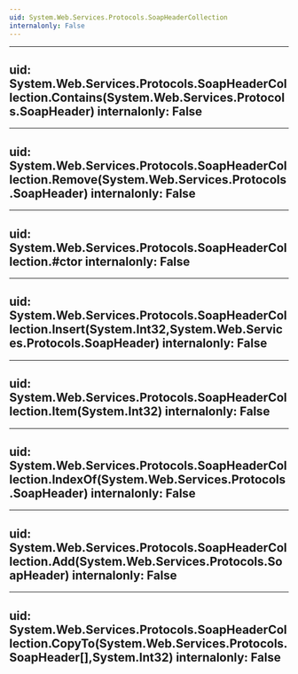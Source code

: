 ```yaml
---
uid: System.Web.Services.Protocols.SoapHeaderCollection
internalonly: False
---
```


---
uid: System.Web.Services.Protocols.SoapHeaderCollection.Contains(System.Web.Services.Protocols.SoapHeader)
internalonly: False
---

---
uid: System.Web.Services.Protocols.SoapHeaderCollection.Remove(System.Web.Services.Protocols.SoapHeader)
internalonly: False
---

---
uid: System.Web.Services.Protocols.SoapHeaderCollection.#ctor
internalonly: False
---

---
uid: System.Web.Services.Protocols.SoapHeaderCollection.Insert(System.Int32,System.Web.Services.Protocols.SoapHeader)
internalonly: False
---

---
uid: System.Web.Services.Protocols.SoapHeaderCollection.Item(System.Int32)
internalonly: False
---

---
uid: System.Web.Services.Protocols.SoapHeaderCollection.IndexOf(System.Web.Services.Protocols.SoapHeader)
internalonly: False
---

---
uid: System.Web.Services.Protocols.SoapHeaderCollection.Add(System.Web.Services.Protocols.SoapHeader)
internalonly: False
---

---
uid: System.Web.Services.Protocols.SoapHeaderCollection.CopyTo(System.Web.Services.Protocols.SoapHeader[],System.Int32)
internalonly: False
---
